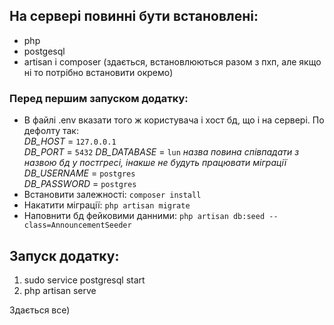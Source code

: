 ## На сервері повинні бути встановлені:
- php
- postgesql
- artisan і composer (здається, встановлюються разом з пхп, але якщо ні то потрібно встановити окремо)
### Перед першим запуском додатку:
- В файлі .env вказати того ж користувача і хост бд, що і на сервері. По дефолту так:  
 *DB_HOST* = `127.0.0.1`  
 *DB_PORT* = `5432`
 *DB_DATABASE* = `lun` *назва повина співпадати з назвою бд у постгресі, інакше не будуть працювати міграції*  
 *DB_USERNAME* = `postgres`  
 *DB_PASSWORD* = `postgres`
- Встановити залежності:
 `composer install`
- Накатити міграції:
 `php artisan migrate`
- Наповнити бд фейковими данними:
 `php artisan db:seed --class=AnnouncementSeeder`
## Запуск додатку:
1. sudo service postgresql start
2. php artisan serve

Здається все)
